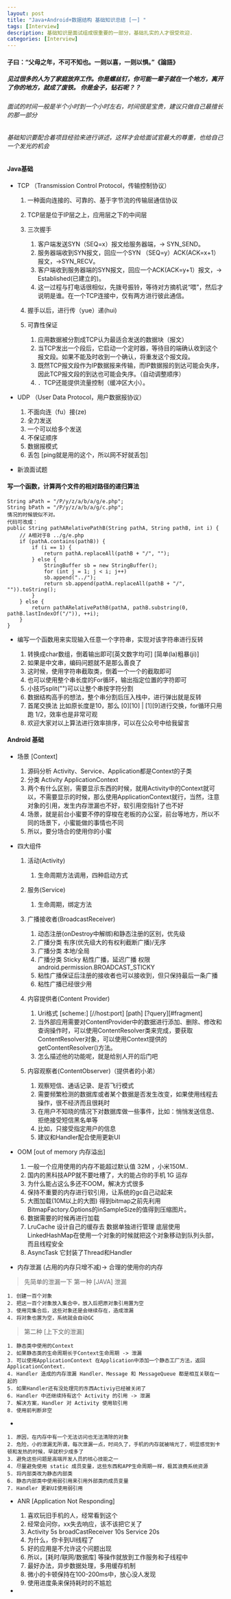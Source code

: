 ```yaml
---
layout: post
title: "Java+Android+数据结构 基础知识总结 [一] "
tags: [Interview]
description: 基础知识是面试组成很重要的一部分，基础扎实的人才很受欢迎.
categories: [Interview]
---
```


#### 子曰：“父母之年，不可不知也。一则以喜，一则以惧。”《論語》
##### 见过很多的人为了家庭放弃工作。你是螺丝钉，你可能一辈子就在一个地方，离开了你的地方，就成了废铁。  你是金子，钻石呢？？
###### 面试的时间一般是半个小时到一个小时左右，时间很是宝贵，建议只做自己最擅长的那一部分
###### 基础知识要配合着项目经验来进行讲述，这样才会给面试官最大的尊重，也给自己一个发光的机会

#### Java基础
* TCP （Transmission Control Protocol，传输控制协议）
	
	1. 一种面向连接的、可靠的、基于字节流的传输层通信协议
	2. TCP层是位于IP层之上，应用层之下的中间层
	3. 三次握手
		1. 客户端发送SYN（SEQ=x）报文给服务器端，-> SYN_SEND。
		2. 服务器端收到SYN报文，回应一个SYN （SEQ=y）ACK(ACK=x+1）报文，->SYN_RECV。
		3. 客户端收到服务器端的SYN报文，回应一个ACK(ACK=y+1）报文，-> Established(已建立的)。
		4. 这一过程与打电话很相似，先拨号振铃，等待对方摘机说“喂”，然后才说明是谁。在一个TCP连接中，仅有两方进行彼此通信。
	
	4. 握手以后，进行传（yue）递(hui)
	5. 可靠性保证
		1. 应用数据被分割成TCP认为最适合发送的数据块（报文）
		2. 当TCP发出一个段后，它启动一个定时器，等待目的端确认收到这个报文段。如果不能及时收到一个确认，将重发这个报文段。
		3. 既然TCP报文段作为IP数据报来传输，而IP数据报的到达可能会失序，因此TCP报文段的到达也可能会失序。（自动调整顺序）
		4. ．TCP还能提供流量控制（缓冲区大小）。

* UDP （User Data Protocol，用户数据报协议）

	1. 不面向连（fu）接(ze)
	2. 全力发送
	3. 一个可以给多个发送
	4. 不保证顺序
	5. 数据报模式
	6. 丢包   [ping就是用的这个，所以网不好就丢包]

* 新浪面试题 
 
#### 写一个函数，计算两个文件的相对路径的递归算法

	String aPath = "/P/y/z/a/b/a/g/e.php";
	String bPath = "/P/y/z/a/b/a/g/c.php"; 
	情况的时候貌似不对。 
	代码可改成： 
	public String pathARelativePathB(String pathA, String pathB, int i) {
		// A相对于B ../g/e.php
		if (pathA.contains(pathB)) {
			if (i == 1) {
				return pathA.replaceAll(pathB + "/", "");
			} else {
				StringBuffer sb = new StringBuffer();
				for (int j = 1; j < i; j++)
				sb.append("../");
				return sb.append(pathA.replaceAll(pathB + "/", "")).toString();
			}
		} else {
			return pathARelativePathB(pathA, pathB.substring(0, pathB.lastIndexOf("/")), ++i);
		}
	}


*  编写一个函数用来实现输入任意一个字符串，实现对该字符串进行反转

	1.	转换成char数组，倒着输出即可[英文数字均可] [简单(la)粗暴(ji)] 
	2.	如果是中文串，编码问题就不是那么善良了
	3.	这时候，使用字符串截取类，倒着一个一个的截取即可
	4.	也可以使用整个串长度的For循环，输出指定位置的字符即可
	5.	小技巧split("")可以让整个串按字符分割
	6.	数据结构高手的想法，整个串分割后压入栈中，进行弹出就是反转
	7.	首尾交换法 比如原长度是10，那么 [0][10] | [1][9]进行交换，for循环只用跑 1/2，效率也是非常可观
	8.	欢迎大家对以上算法进行效率排序，可以在公众号中给我留言

#### Android 基础

* 场景 [Context]
	
	1. 源码分析 Activity、Service、Application都是Context的子类
	2. 分类 Activity ApplicationContext
	3. 两个有什么区别，需要显示东西的时候，就用Activity中的Context就可以，不需要显示的时候，那么使用ApplicationContext就行，当然，注意对象的引用，发生内存泄漏也不好，软引用空指针了也不好
	4. 场景，就是前台小蜜要不停的穿梭在老板的办公室，前台等地方，所以不同的场景下，小蜜能做的事情也不同
	5. 所以，要分场合的使用你的小蜜


* 四大组件 

	1.  活动(Activity)
		1.  生命周期方法调用，四种启动方式
	2.  服务(Service)
		1.  生命周期，绑定方法
	3.  广播接收者(BroadcastReceiver)
		1.  动态注册(onDestroy中解绑)和静态注册的区别，优先级
		2.  广播分类 有序(优先级大的有权利截断广播)/无序 
		3.  广播分类 本地/全局
		4.  广播分类 Sticky 粘性广播，延迟广播 权限 android.permission.BROADCAST_STICKY 
		5.  粘性广播保证后注册的接收者也可以接收到，但只保持最后一条广播
		6.  粘性广播已经很少用
	4.  内容提供者(Content Provider)
		1. Uri格式 [scheme:] [//host:port] [path] [?query][#fragment]
		2. 当外部应用需要对ContentProvider中的数据进行添加、删除、修改和查询操作时，可以使用ContentResolver类来完成，要获取ContentResolver对象，可以使用Context提供的getContentResolver()方法。
		3. 怎么描述他的功能呢，就是给别人开的后门吧


	5.  内容观察者(ContentObserver)（提供者的小弟）
		1.  观察短信、通话记录、是否飞行模式
		2.  需要频繁检测的数据库或者某个数据是否发生改变，如果使用线程去操作，很不经济而且很耗时 
		3.  在用户不知晓的情况下对数据库做一些事件，比如：悄悄发送信息、拒绝接受短信黑名单等
		4.  比如，只接受指定用户的信息
		5.  建议和Handler配合使用更新UI

* OOM [out of memory 内存溢出]

	1. 一般一个应用使用的内存不能超过默认值 32M ，小米150M..
	2. 国内的黑科技APP就不要吐槽了，大的能占你的手机 1G 运存
	3. 为什么能占这么多还不OOM，解决方式很多
	4. 保持不重要的内存进行软引用，让系统的gc自己动起来
	5. 大图加载(10M以上的大图) 得到bitmap之前先利用BitmapFactory.Options的inSampleSize的值得到压缩图片。
	6. 数据需要的时候再进行加载
	7. LruCache 设计自己的缓存去 数据单独进行管理 底层使用LinkedHashMap在使用一个对象的时候就把这个对象移动到队列头部，而且线程安全
	8. AsyncTask 它封装了Thread和Handler




* 内存泄漏 (占用的内存只增不减)-> 合理的使用你的内存

> 先简单的泄漏一下
> 第一种 [JAVA] 泄漏
> 
	1. 创建一百个对象
	2. 把这一百个对象放入集合中，放入后把原对象引用置为空
	3. 使用完集合后，这些对象还是会继续存在，造成泄漏
	4. 将对象也置为空，系统就会自动GC

> 第二种 [上下文的泄漏]
> 
	1. 静态类中使用的Context
	2. 如果静态类的生命周期长于Context生命周期 -> 泄漏     
	3. 可以使用ApplicationContext 在Application中添加一个静态工厂方法，返回ApplicationContext.
	4. Handler 造成的内存泄漏 Handler、Message 和 MessageQueue 都是相互关联在一起的
	5. 如果Handler还有没处理完的东西Activiy已经被关闭了
	6. Handler 中还继续持有这个 Activity 的引用 -> 泄漏
	7. 解决方案，Handler 对 Activity 使用软引用
	8. 使用前判断非空
	
* 

	1. 原因，在内存中有一个无法访问也无法清除的对象
	2. 危险，小的泄漏无所谓，每次泄漏一点，时间久了，手机的内存就被啃光了，明显感觉到卡顿和发热的时候，早就积少成多了
	3. 避免这些问题是高端开发人员的核心技能之一
	4. 尽量避免使用 static 成员变量，这些东西和APP生命周期一样，极其浪费系统资源
	5. 将内部类改为静态内部类
	6. 静态内部类中使用弱引用来引用外部类的成员变量
	7. Handler 更新UI使用弱引用




* ANR [Application Not Responding]

	1. 喜欢玩旧手机的人，经常看到这个
	2. 经常会问你，xx失去响应，该不该把它关了
	3. Activity 5s  broadCastReceiver 10s Service 20s
	4. 为什么，你卡到UI线程了
	5. 好的应用是不允许这个问题出现
	6. 所以，[耗时/联网/数据库]  等操作就放到工作服务和子线程中
	7. 最好办法，异步数据处理，多用缓存机制
	8. 微小的卡顿保持在100-200ms中，放心没人发现
	9. 使用进度条来保持耗时的不尴尬
	
* 
